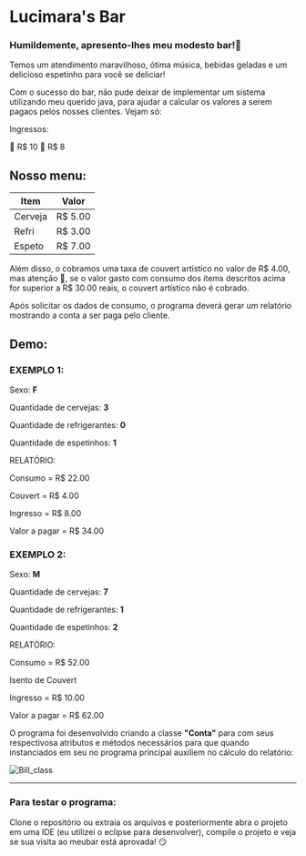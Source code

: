 # Lucimara's Bar 


### Humildemente, apresento-lhes meu modesto bar!:beers:


Temos um atendimento maravilhoso, ótima música, bebidas geladas e um delicioso espetinho para você se deliciar! 

Com o sucesso do bar, não pude deixar de implementar um sistema utilizando meu querido java, para ajudar a calcular os valores a serem pagaos pelos nosses clientes. Vejam só:

Ingressos:

:man: R$ 10 
:woman: R$ 8


## Nosso menu: 


Item     | Valor
---------|-------
Cerveja  | R$ 5.00
Refri    | R$ 3.00
Espeto   | R$ 7.00

   
   Além disso, o cobramos uma taxa de couvert artístico no valor de R$ 4.00, mas atenção :rotating_light:, se o valor gasto com consumo  dos ítems descritos acima for superior a R$ 30.00 reais, o couvert artístico não é cobrado. 

   Após solicitar os dados de consumo, o programa deverá gerar um relatório mostrando a conta a ser paga pelo cliente.

## Demo:


### EXEMPLO 1: 


Sexo: **F**

Quantidade de cervejas: **3**

Quantidade de refrigerantes: **0**

Quantidade de espetinhos: **1**



RELATÓRIO:


Consumo = R$ 22.00 

Couvert = R$ 4.00 

Ingresso = R$ 8.00 

Valor a pagar = R$ 34.00 



### EXEMPLO 2:


Sexo: **M**

Quantidade de cervejas: **7**

Quantidade de refrigerantes: **1**

Quantidade de espetinhos: **2**



RELATÓRIO:

Consumo = R$ 52.00 

Isento de Couvert 

Ingresso = R$ 10.00 

Valor a pagar = R$ 62.00 




O programa foi desenvolvido criando a classe **"Conta"** para com seus respectivosa atributos e métodos necessários para que quando instanciados em seu no programa principal auxiliem no cálculo do relatório: 

![Bill_class](https://github.com/Lucimararocha872/bar_chanllege/assets/96544129/754029b1-6401-49a6-9a4a-10058c67e782)



____________________________________________________________________________________________________________________________________________________________________________________________________________________________

### Para testar o programa:

Clone o repositório ou extraia os arquivos e posteriormente abra o projeto em uma IDE (eu utilizei o eclipse para desenvolver), compile o projeto e veja se sua visita ao meubar está aprovada! :smirk:




    
